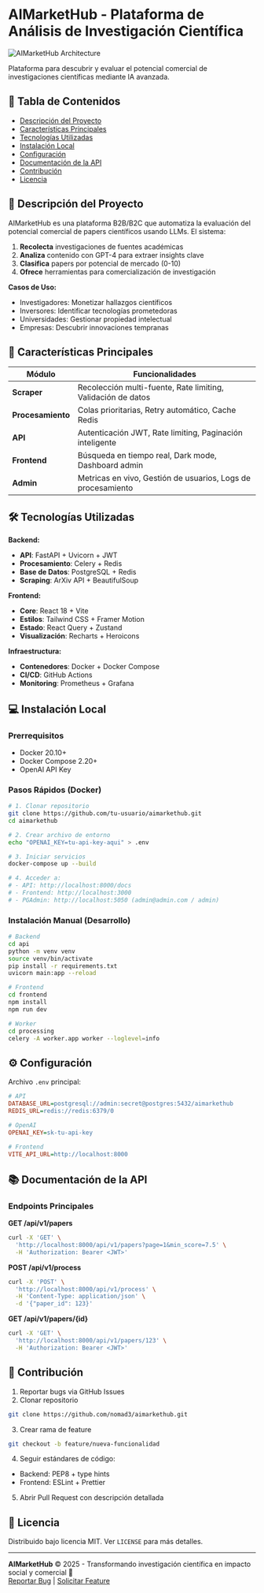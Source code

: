 # AIMarketHub - Plataforma de Análisis de Investigación Científica

![AIMarketHub Architecture](docs/architecture.png)

Plataforma para descubrir y evaluar el potencial comercial de investigaciones científicas mediante IA avanzada.

## 📌 Tabla de Contenidos
- [Descripción del Proyecto](#-descripción-del-proyecto)
- [Características Principales](#-características-principales)
- [Tecnologías Utilizadas](#-tecnologías-utilizadas)
- [Instalación Local](#-instalación-local)
- [Configuración](#-configuración)
- [Documentación de la API](#-documentación-de-la-api)
- [Contribución](#-contribución)
- [Licencia](#-licencia)

## 🚀 Descripción del Proyecto
AIMarketHub es una plataforma B2B/B2C que automatiza la evaluación del potencial comercial de papers científicos usando LLMs. El sistema:

1. **Recolecta** investigaciones de fuentes académicas
2. **Analiza** contenido con GPT-4 para extraer insights clave
3. **Clasifica** papers por potencial de mercado (0-10)
4. **Ofrece** herramientas para comercialización de investigación

**Casos de Uso:**
- Investigadores: Monetizar hallazgos científicos
- Inversores: Identificar tecnologías prometedoras
- Universidades: Gestionar propiedad intelectual
- Empresas: Descubrir innovaciones tempranas

## 🌟 Características Principales
| Módulo | Funcionalidades |
|--------|-----------------|
| **Scraper** | Recolección multi-fuente, Rate limiting, Validación de datos |
| **Procesamiento** | Colas prioritarias, Retry automático, Cache Redis |
| **API** | Autenticación JWT, Rate limiting, Paginación inteligente |
| **Frontend** | Búsqueda en tiempo real, Dark mode, Dashboard admin |
| **Admin** | Metricas en vivo, Gestión de usuarios, Logs de procesamiento |

## 🛠 Tecnologías Utilizadas
**Backend:**
- **API**: FastAPI + Uvicorn + JWT
- **Procesamiento**: Celery + Redis
- **Base de Datos**: PostgreSQL + Redis
- **Scraping**: ArXiv API + BeautifulSoup

**Frontend:**
- **Core**: React 18 + Vite
- **Estilos**: Tailwind CSS + Framer Motion
- **Estado**: React Query + Zustand
- **Visualización**: Recharts + Heroicons

**Infraestructura:**
- **Contenedores**: Docker + Docker Compose
- **CI/CD**: GitHub Actions
- **Monitoring**: Prometheus + Grafana

## 💻 Instalación Local

### Prerrequisitos
- Docker 20.10+
- Docker Compose 2.20+
- OpenAI API Key

### Pasos Rápidos (Docker)
```bash
# 1. Clonar repositorio
git clone https://github.com/tu-usuario/aimarkethub.git
cd aimarkethub

# 2. Crear archivo de entorno
echo "OPENAI_KEY=tu-api-key-aqui" > .env

# 3. Iniciar servicios
docker-compose up --build

# 4. Acceder a:
# - API: http://localhost:8000/docs
# - Frontend: http://localhost:3000
# - PGAdmin: http://localhost:5050 (admin@admin.com / admin)
```

### Instalación Manual (Desarrollo)
```bash
# Backend
cd api
python -m venv venv
source venv/bin/activate
pip install -r requirements.txt
uvicorn main:app --reload

# Frontend
cd frontend
npm install
npm run dev

# Worker
cd processing
celery -A worker.app worker --loglevel=info
```

## ⚙ Configuración
Archivo `.env` principal:
```ini
# API
DATABASE_URL=postgresql://admin:secret@postgres:5432/aimarkethub
REDIS_URL=redis://redis:6379/0

# OpenAI
OPENAI_KEY=sk-tu-api-key

# Frontend
VITE_API_URL=http://localhost:8000
```

## 📚 Documentación de la API

### Endpoints Principales
**GET /api/v1/papers**
```bash
curl -X 'GET' \
  'http://localhost:8000/api/v1/papers?page=1&min_score=7.5' \
  -H 'Authorization: Bearer <JWT>'
```

**POST /api/v1/process**
```bash
curl -X 'POST' \
  'http://localhost:8000/api/v1/process' \
  -H 'Content-Type: application/json' \
  -d '{"paper_id": 123}'
```

**GET /api/v1/papers/{id}**
```bash
curl -X 'GET' \
  'http://localhost:8000/api/v1/papers/123' \
  -H 'Authorization: Bearer <JWT>'
```

## 🤝 Contribución
1. Reportar bugs via GitHub Issues
2. Clonar repositorio
```bash
git clone https://github.com/nomad3/aimarkethub.git
```
3. Crear rama de feature
```bash
git checkout -b feature/nueva-funcionalidad
```
4. Seguir estándares de código:

- Backend: PEP8 + type hints
- Frontend: ESLint + Prettier
5. Abrir Pull Request con descripción detallada

## 📄 Licencia
Distribuido bajo licencia MIT. Ver `LICENSE` para más detalles.

---

**AIMarketHub** © 2025 - Transformando investigación científica en impacto social y comercial 🚀  
[Reportar Bug](https://github.com/nomad3/aimarkethub/issues) | [Solicitar Feature](https://github.com/nomad3/aimarkethub/discussions)
